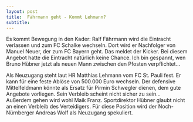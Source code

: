 ```yaml
---
layout: post
title:  Fährmann geht - Kommt Lehmann?
subtitle:  
---
```


Es kommt Bewegung in den Kader: Ralf Fährmann wird die Eintracht verlassen und zum FC Schalke wechseln. Dort wird er Nachfolger von Manuel Neuer, der zum FC Bayern geht. Das meldet der Kicker. Bei diesem Angebot hatte die Eintracht natürlich keine Chance. Ich bin gespannt, wen Bruno Hübner jetzt als neuen Mann zwischen den Pfosten verpflichtet...

Als Neuzugang steht laut HR Matthias Lehmann vom FC St. Pauli fest. Er kann für eine feste Ablöse von 500.000 Euro wechseln. Der defensive Mittelfeldmann könnte als Ersatz für Pirmin Schwegler dienen, dem gute Angebote vorliegen. Sein Verbleib scheint nicht sicher zu sein...  
Außerdem gehen wird wohl Maik Franz. Sportdirektor Hübner glaubt nicht an einen Verbleib des Verteidigers. Für diese Position wird der Noch-Nürnberger Andreas Wolf als Neuzugang spekuliert.
